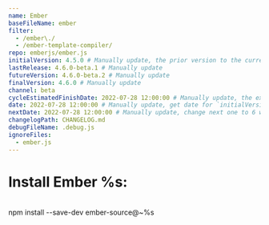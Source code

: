 ```yaml
---
name: Ember
baseFileName: ember
filter:
  - /ember\./
  - /ember-template-compiler/
repo: emberjs/ember.js
initialVersion: 4.5.0 # Manually update, the prior version to the current beta. See https://libraries.io/npm/ember-source throughout
lastRelease: 4.6.0-beta.1 # Manually update
futureVersion: 4.6.0-beta.2 # Manually update
finalVersion: 4.6.0 # Manually update
channel: beta
cycleEstimatedFinishDate: 2022-07-28 12:00:00 # Manually update, the expected date of the finalVersion release
date: 2022-07-28 12:00:00 # Manually update, get date for `initialVersion`
nextDate: 2022-07-28 12:00:00 # Manually update, change next one to 6 weeks from this date...regardless of delays in the release
changelogPath: CHANGELOG.md
debugFileName: .debug.js
ignoreFiles:
  - ember.js
---
```

# Install Ember %s:
<br>
npm install --save-dev ember-source@~%s
